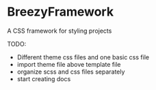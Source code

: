 # BreezyFramework
 A CSS framework for styling projects

TODO:
- Different theme css files and one basic css file
- import theme file above template file
- organize scss and css files separately
- start creating docs